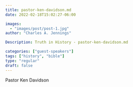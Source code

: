 ```yaml
---
title: pastor-ken-davidson.md
date: 2022-02-18T15:02:27-06:00

images:
  - "images/post/post-1.jpg"
author: "Charles A. Jennings"

Description: Truth in History - pastor-ken-davidson.md

categories: ["guest-speakers"]
tags: ["history", "bible"]
type: "regular"
draft: false
---
```


Pastor Ken Davidson